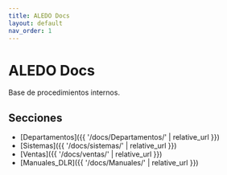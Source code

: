 ```yaml
---
title: ALEDO Docs
layout: default
nav_order: 1
---
```


# ALEDO Docs
Base de procedimientos internos.

## Secciones
- [Departamentos]({{ '/docs/Departamentos/' | relative_url }})
- [Sistemas]({{ '/docs/sistemas/' | relative_url }})
- [Ventas]({{ '/docs/ventas/' | relative_url }})
- [Manuales_DLR]({{ '/docs/Manuales/' | relative_url }})


